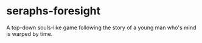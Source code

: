 # seraphs-foresight
A top-down souls-like game following the story of a young man who's mind is warped by time.
